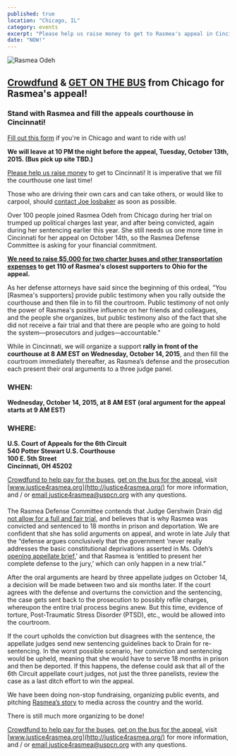 ```yaml
---
published: true
location: "Chicago, IL"
category: events
excerpt: "Please help us raise money to get to Rasmea's appeal in Cincinnati! We will leave at 10 PM the night before the appeal, Tuesday, October 13th, 2015. It is imperative that we stand with Rasmea and fill the courthouse one last time!"
date: "NOW!"
---
```


![Rasmea Odeh]({{site.baseurl}}/assets/img/rasmea_keffiyeh.jpg) 

## [Crowdfund](https://www.youcaring.com/rasmea-defense-committee-435256) & [GET ON THE BUS](https://docs.google.com/forms/d/1v5hyF1IVhpOY8Yma1JMWMWOMFUMLQeN3Vyg9pHXHs-0/viewform?c=0&w=1) from Chicago for Rasmea's appeal!
### Stand with Rasmea and fill the appeals courthouse in Cincinnati!

[Fill out this form](https://docs.google.com/forms/d/1v5hyF1IVhpOY8Yma1JMWMWOMFUMLQeN3Vyg9pHXHs-0/viewform?c=0&w=1) if you're in Chicago and want to ride with us!

**We will leave at 10 PM the night before the appeal, Tuesday, October 13th, 2015.  (Bus pick up site TBD.)**

[Please help us raise money]((https://www.youcaring.com/rasmea-defense-committee-435256)) to get to Cincinnati! It is imperative that we fill the courthouse one last time!

Those who are driving their own cars and can take others, or would like to carpool, should [contact Joe Iosbaker](mailto:joeiosbaker@gmail.com) as soon as possible.

Over 100 people joined Rasmea Odeh from Chicago during her trial on trumped up political charges last year, and after being convicted, again during her sentencing earlier this year. She still needs us one more time in Cincinnati for her appeal on October 14th, so the Rasmea Defense Committee is asking for your financial commitment.

**[We need to raise $5,000 for two charter buses and other transportation expenses](https://www.youcaring.com/rasmea-defense-committee-435256) to get 110 of Rasmea's closest supporters to Ohio for the appeal.**

As her defense attorneys have said since the beginning of this ordeal, "You [Rasmea's supporters] provide public testimony when you rally outside the courthouse and then file in to fill the courtroom.  Public testimony of not only the power of Rasmea's positive influence on her friends and colleagues, and the people she organizes, but public testimony also of the fact that she did not receive a fair trial and that there are people who are going to hold the system—prosecutors and judges—accountable."

While in Cincinnati, we will organize a support **rally in front of the courthouse at 8 AM EST on Wednesday, October 14, 2015**, and then fill the courtroom immediately thereafter, as Rasmea’s defense and the prosecution each present their oral arguments to a three judge panel.

### WHEN: 
**Wednesday, October 14, 2015, at 8 AM EST (oral argument for the appeal starts at 9 AM EST)**

### WHERE: 
**U.S. Court of Appeals for the 6th Circuit
<br>540 Potter Stewart U.S. Courthouse
<br>100 E. 5th Street
<br>Cincinnati, OH 45202**

[Crowdfund to help pay for the buses](https://www.youcaring.com/rasmea-defense-committee-435256), [get on the bus for the appeal](https://docs.google.com/forms/d/1v5hyF1IVhpOY8Yma1JMWMWOMFUMLQeN3Vyg9pHXHs-0/viewform?c=0&w=1), visit [www.justice4rasmea.org](http://justice4rasmea.org/) for more information, and / or [email justice4rasmea@uspcn.org](mailto:justice4rasmea@uspcn.org) with any questions.

####

The Rasmea Defense Committee contends that Judge Gershwin Drain d[id not allow for a full and fair trial](http://justice4rasmea.org/news/2014/11/10/rasmea-found-guilty/), and believes that is why Rasmea was convicted and sentenced to 18 months in prison and deportation.  We are confident that she has solid arguments on appeal, and wrote in late July that the “defense argues conclusively that the government ‘never really addresses the basic constitutional deprivations asserted in Ms. Odeh’s [opening appellate brief](http://www.stopfbi.net/sites/default/files/appellantbrief.pdf),’ and that Rasmea is ‘entitled to present her complete defense to the jury,’ which can only happen in a new trial.”

After the oral arguments are heard by three appellate judges on October 14, a decision will be made between two and six months later. If the court agrees with the defense and overturns the conviction and the sentencing, the case gets sent back to the prosecution to possibly refile charges, whereupon the entire trial process begins anew.  But this time, evidence of torture, Post-Traumatic Stress Disorder (PTSD), etc., would be allowed into the courtroom.

If the court upholds the conviction but disagrees with the sentence, the appellate judges send new sentencing guidelines back to Drain for re-sentencing.  In the worst possible scenario, her conviction and sentencing would be upheld, meaning that she would have to serve 18 months in prison and then be deported.  If this happens, the defense could ask that all of the 6th Circuit appellate court judges, not just the three panelists, review the case as a last ditch effort to win the appeal.

We have been doing non-stop fundraising, organizing public events, and pitching [Rasmea’s story](http://justice4rasmea.org/about/) to media across the country and the world.

There is still much more organizing to be done!

[Crowdfund to help pay for the buses](https://www.youcaring.com/rasmea-defense-committee-435256), [get on the bus for the appeal](https://docs.google.com/forms/d/1v5hyF1IVhpOY8Yma1JMWMWOMFUMLQeN3Vyg9pHXHs-0/viewform?c=0&w=1), visit [www.justice4rasmea.org](http://justice4rasmea.org/) for more information, and / or [email justice4rasmea@uspcn.org](mailto:justice4rasmea@uspcn.org) with any questions.
